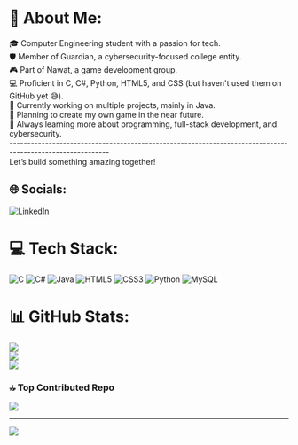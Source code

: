 # 💫 About Me:
🎓 Computer Engineering student with a passion for tech.<br>🛡️ Member of Guardian, a cybersecurity-focused college entity.<br>🎮 Part of Nawat, a game development group.<br>💻 Proficient in C, C#, Python, HTML5, and CSS (but haven't used them on GitHub yet 😅).<br>🔨 Currently working on multiple projects, mainly in Java.<br>🎯 Planning to create my own game in the near future.<br>🌱 Always learning more about programming, full-stack development, and cybersecurity.<br>----------------------------------------------------------------------------------------------------------<br>Let’s build something amazing together!


## 🌐 Socials:
[![LinkedIn](https://img.shields.io/badge/LinkedIn-%230077B5.svg?logo=linkedin&logoColor=white)](https://linkedin.com/in/https://www.linkedin.com/in/arthur-jw-lee/) 

# 💻 Tech Stack:
![C](https://img.shields.io/badge/c-%2300599C.svg?style=for-the-badge&logo=c&logoColor=white) ![C#](https://img.shields.io/badge/c%23-%23239120.svg?style=for-the-badge&logo=csharp&logoColor=white) ![Java](https://img.shields.io/badge/java-%23ED8B00.svg?style=for-the-badge&logo=openjdk&logoColor=white) ![HTML5](https://img.shields.io/badge/html5-%23E34F26.svg?style=for-the-badge&logo=html5&logoColor=white) ![CSS3](https://img.shields.io/badge/css3-%231572B6.svg?style=for-the-badge&logo=css3&logoColor=white) ![Python](https://img.shields.io/badge/python-3670A0?style=for-the-badge&logo=python&logoColor=ffdd54) ![MySQL](https://img.shields.io/badge/mysql-4479A1.svg?style=for-the-badge&logo=mysql&logoColor=white)
# 📊 GitHub Stats:
![](https://github-readme-stats.vercel.app/api?username=Tutzjwlee&theme=codeSTACKr&hide_border=false&include_all_commits=false&count_private=false)<br/>
![](https://github-readme-streak-stats.herokuapp.com/?user=Tutzjwlee&theme=codeSTACKr&hide_border=false)<br/>
![](https://github-readme-stats.vercel.app/api/top-langs/?username=Tutzjwlee&theme=codeSTACKr&hide_border=false&include_all_commits=false&count_private=false&layout=compact)

### 🔝 Top Contributed Repo
![](https://github-contributor-stats.vercel.app/api?username=Tutzjwlee&limit=5&theme=codeSTACKr&combine_all_yearly_contributions=true)

---
[![](https://visitcount.itsvg.in/api?id=Tutzjwlee&icon=8&color=7)](https://visitcount.itsvg.in)

<!-- Proudly created with GPRM ( https://gprm.itsvg.in ) -->

